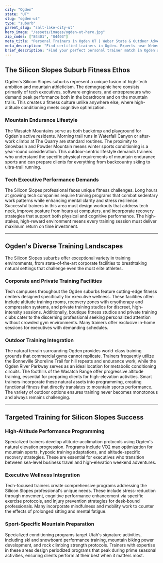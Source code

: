 ```yaml
---
city: "Ogden"
state: "UT"
slug: "ogden-ut"
type: "suburb"
parent_slug: "salt-lake-city-ut"
hero_image: "/assets/images/ogden-ut-hero.jpg"
zip_codes: ["84401", "84403"]
meta_title: "Personal Trainers in Ogden UT | Weber State & Outdoor Adventure Fitness"
meta_description: "Find certified trainers in Ogden. Experts near Weber State, focusing on outdoor endurance, climbing conditioning, and accessible urban gyms."
brief_description: "Find your perfect personal trainer match in Ogden's Silicon Slopes suburbs. We connect tech executives, mountain athletes, and busy professionals with certified trainers specializing in high-altitude conditioning, endurance training, and executive wellness. Whether you're training for Wasatch Mountain adventures, optimizing cognitive performance for your tech career, or balancing work-life fitness, our curated matching service delivers results. Discover trainers who understand Utah's unique fitness landscape and can create personalized programs for your specific goals. Stop searching and start transforming with the right trainer-partner today."
---
```

## The Silicon Slopes Suburb Fitness Ethos

Ogden's Silicon Slopes suburbs represent a unique fusion of high-tech ambition and mountain athleticism. The demographic here consists primarily of tech executives, software engineers, and entrepreneurs who demand peak performance both in the boardroom and on the mountain trails. This creates a fitness culture unlike anywhere else, where high-altitude conditioning meets cognitive optimization.

### Mountain Endurance Lifestyle

The Wasatch Mountains serve as both backdrop and playground for Ogden's active residents. Morning trail runs in Waterfall Canyon or after-work climbs at The Quarry are standard routines. The proximity to Snowbasin and Powder Mountain means winter sports conditioning is a year-round consideration. This outdoor-centric lifestyle demands trainers who understand the specific physical requirements of mountain endurance sports and can prepare clients for everything from backcountry skiing to ultra-trail running.

### Tech Executive Performance Demands

The Silicon Slopes professional faces unique fitness challenges. Long hours at growing tech companies require training programs that combat sedentary work patterns while enhancing mental clarity and stress resilience. Successful trainers in this area must design workouts that address tech neck, improve posture from hours at computers, and incorporate recovery strategies that support both physical and cognitive performance. The high-stakes, high-reward environment means every training session must deliver maximum return on time investment.

---

## Ogden's Diverse Training Landscapes

The Silicon Slopes suburbs offer exceptional variety in training environments, from state-of-the-art corporate facilities to breathtaking natural settings that challenge even the most elite athletes.

### Corporate and Private Training Facilities

Tech campuses throughout the Ogden suburbs feature cutting-edge fitness centers designed specifically for executive wellness. These facilities often include altitude training rooms, recovery zones with cryotherapy and compression systems, and private training studios for discreet, high-intensity sessions. Additionally, boutique fitness studios and private training clubs cater to the discerning professional seeking personalized attention without crowded gym environments. Many trainers offer exclusive in-home sessions for executives with demanding schedules.

### Outdoor Training Integration

The natural terrain surrounding Ogden provides world-class training grounds that commercial gyms cannot replicate. Trainers frequently utilize the Bonneville Shoreline Trail for hill repeats and endurance work, while the Ogden River Parkway serves as an ideal location for metabolic conditioning circuits. The foothills of the Wasatch Range offer progressive altitude training, essential for preparing clients for high-elevation activities. Smart trainers incorporate these natural assets into programming, creating functional fitness that directly translates to mountain sports performance. The variety of outdoor options ensures training never becomes monotonous and always remains challenging.

---

## Targeted Training for Silicon Slopes Success

### High-Altitude Performance Programming

Specialized trainers develop altitude-acclimation protocols using Ogden's natural elevation progression. Programs include VO2 max optimization for mountain sports, hypoxic training adaptations, and altitude-specific recovery strategies. These are essential for executives who transition between sea-level business travel and high-elevation weekend adventures.

### Executive Wellness Integration

Tech-focused trainers create comprehensive programs addressing the Silicon Slopes professional's unique needs. These include stress-reduction through movement, cognitive performance enhancement via specific exercise protocols, and injury prevention strategies for desk-bound professionals. Many incorporate mindfulness and mobility work to counter the effects of prolonged sitting and mental fatigue.

### Sport-Specific Mountain Preparation

Specialized conditioning programs target Utah's signature activities, including ski and snowboard performance training, mountain biking power development, and rock climbing strength protocols. Trainers with expertise in these areas design periodized programs that peak during prime seasonal activities, ensuring clients perform at their best when it matters most.